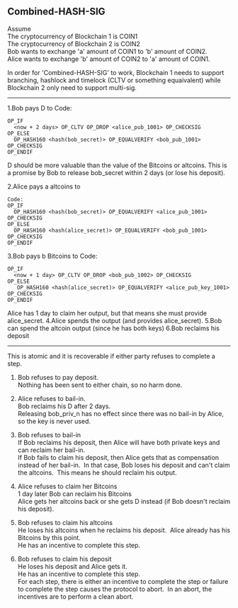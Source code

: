 
## Combined-HASH-SIG


Assume  
The cryptocurrency of Blockchain 1 is COIN1  
The cryptocurrency of Blockchain 2 is COIN2  
Bob wants to exchange 'a' amount of COIN1 to 'b' amount of COIN2.  
Alice wants to exchange 'b' amount of COIN2 to 'a' amount of COIN1.  

In order for 'Combined-HASH-SIG' to work, Blockchain 1 needs to support branching, hashlock and timelock (CLTV or something equaivalent) while Blockchain 2 only need to support multi-sig.

---

1.Bob pays D to
Code:
```
OP_IF
  <now + 2 days> OP_CLTV OP_DROP <alice_pub_1001> OP_CHECKSIG
OP_ELSE
  OP_HASH160 <hash(bob_secret)> OP_EQUALVERIFY <bob_pub_1001> OP_CHECKSIG
OP_ENDIF
```
D should be more valuable than the value of the Bitcoins or altcoins.
This is a promise by Bob to release bob_secret within 2 days (or lose his deposit).

2.Alice pays a altcoins to
```
Code:
OP_IF
  OP_HASH160 <hash(bob_secret)> OP_EQUALVERIFY <alice_pub_1001> OP_CHECKSIG
OP_ELSE
  OP_HASH160 <hash(alice_secret)> OP_EQUALVERIFY <bob_pub_1001> OP_CHECKSIG
OP_ENDIF
```
3.Bob pays b Bitcoins to
Code:
```
OP_IF
  <now + 1 day> OP_CLTV OP_DROP <bob_pub_1002> OP_CHECKSIG
OP_ELSE
   OP_HASH160 <hash(alice_secret)> OP_EQUALVERIFY <alice_pub_key_1001> OP_CHECKSIG
OP_ENDIF
```
Alice has 1 day to claim her output, but that means she must provide alice_secret.
4.Alice spends the output (and provides alice_secret).
5.Bob can spend the altcoin output (since he has both keys)
6.Bob reclaims his deposit

---


This is atomic and it is recoverable if either party refuses to complete a step.

1. Bob refuses to pay deposit.  
Nothing has been sent to either chain, so no harm done.

2. Alice refuses to bail-in.  
Bob reclaims his D after 2 days.   
Releasing bob_priv_n has no effect since there was no bail-in by Alice, so the key is never used.

3. Bob refuses to bail-in  
If Bob reclaims his deposit, then Alice will have both private keys and can reclaim her bail-in.  
If Bob fails to claim his deposit, then Alice gets that as compensation instead of her bail-in.  In that case, Bob loses his deposit and can't claim the altcoins.  This means he should reclaim his output.

4. Alice refuses to claim her Bitcoins  
1 day later Bob can reclaim his Bitcoins  
Alice gets her altcoins back or she gets D instead (if Bob doesn't reclaim his deposit).

5. Bob refuses to claim his altcoins  
He loses his altcoins when he reclaims his deposit.  Alice already has his Bitcoins by this point.  
He has an incentive to complete this step.

6. Bob refuses to claim his deposit  
He loses his deposit and Alice gets it.  
He has an incentive to complete this step.  
For each step, there is either an incentive to complete the step or failure to complete the step causes the protocol to abort.  In an abort, the incentives are to perform a clean abort.

